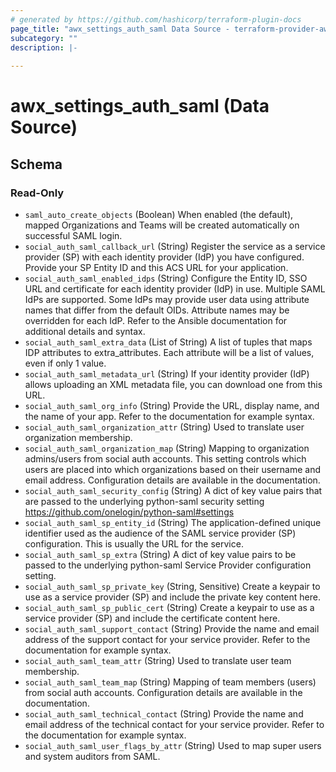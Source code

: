 ```yaml
---
# generated by https://github.com/hashicorp/terraform-plugin-docs
page_title: "awx_settings_auth_saml Data Source - terraform-provider-awx"
subcategory: ""
description: |-
  
---
```


# awx_settings_auth_saml (Data Source)





<!-- schema generated by tfplugindocs -->
## Schema

### Read-Only

- `saml_auto_create_objects` (Boolean) When enabled (the default), mapped Organizations and Teams will be created automatically on successful SAML login.
- `social_auth_saml_callback_url` (String) Register the service as a service provider (SP) with each identity provider (IdP) you have configured. Provide your SP Entity ID and this ACS URL for your application.
- `social_auth_saml_enabled_idps` (String) Configure the Entity ID, SSO URL and certificate for each identity provider (IdP) in use. Multiple SAML IdPs are supported. Some IdPs may provide user data using attribute names that differ from the default OIDs. Attribute names may be overridden for each IdP. Refer to the Ansible documentation for additional details and syntax.
- `social_auth_saml_extra_data` (List of String) A list of tuples that maps IDP attributes to extra_attributes. Each attribute will be a list of values, even if only 1 value.
- `social_auth_saml_metadata_url` (String) If your identity provider (IdP) allows uploading an XML metadata file, you can download one from this URL.
- `social_auth_saml_org_info` (String) Provide the URL, display name, and the name of your app. Refer to the documentation for example syntax.
- `social_auth_saml_organization_attr` (String) Used to translate user organization membership.
- `social_auth_saml_organization_map` (String) Mapping to organization admins/users from social auth accounts. This setting
controls which users are placed into which organizations based on their
username and email address. Configuration details are available in the
documentation.
- `social_auth_saml_security_config` (String) A dict of key value pairs that are passed to the underlying python-saml security setting https://github.com/onelogin/python-saml#settings
- `social_auth_saml_sp_entity_id` (String) The application-defined unique identifier used as the audience of the SAML service provider (SP) configuration. This is usually the URL for the service.
- `social_auth_saml_sp_extra` (String) A dict of key value pairs to be passed to the underlying python-saml Service Provider configuration setting.
- `social_auth_saml_sp_private_key` (String, Sensitive) Create a keypair to use as a service provider (SP) and include the private key content here.
- `social_auth_saml_sp_public_cert` (String) Create a keypair to use as a service provider (SP) and include the certificate content here.
- `social_auth_saml_support_contact` (String) Provide the name and email address of the support contact for your service provider. Refer to the documentation for example syntax.
- `social_auth_saml_team_attr` (String) Used to translate user team membership.
- `social_auth_saml_team_map` (String) Mapping of team members (users) from social auth accounts. Configuration
details are available in the documentation.
- `social_auth_saml_technical_contact` (String) Provide the name and email address of the technical contact for your service provider. Refer to the documentation for example syntax.
- `social_auth_saml_user_flags_by_attr` (String) Used to map super users and system auditors from SAML.
